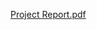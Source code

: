 [Project Report.pdf](https://github.com/EmmaUde16/WasteManagement/files/15084025/Project.Report.pdf)
